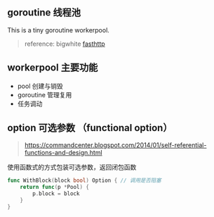 ## goroutine 线程池
This is a tiny goroutine workerpool.
> reference:
> bigwhite
> [fasthttp](https://github.com/valyala/fasthttp/blob/master/workerpool.go)


## workerpool 主要功能
- pool 创建与销毁
- goroutine 管理复用
- 任务调动

## option 可选参数 （functional option）
> https://commandcenter.blogspot.com/2014/01/self-referential-functions-and-design.html

使用函数式的方式包装可选参数，返回闭包函数
```go
func WithBlock(block bool) Option { // 调用是否阻塞
	return func(p *Pool) {
		p.block = block
	}
}
```